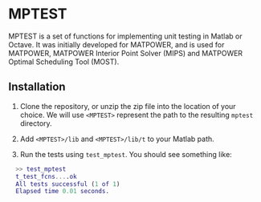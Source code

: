 MPTEST
======

MPTEST is a set of functions for implementing unit testing in Matlab or Octave. It was initially developed for MATPOWER, and is used for MATPOWER, MATPOWER Interior Point Solver (MIPS) and MATPOWER Optimal Scheduling Tool (MOST).

Installation
------------

1.  Clone the repository, or unzip the zip file into the location
    of your choice. We will use ``<MPTEST>`` represent the path to the
    resulting ``mptest`` directory.

2.  Add ``<MPTEST>/lib`` and ``<MPTEST>/lib/t`` to your Matlab path.

3.  Run the tests using ``test_mptest``. You should see something like:
```matlab
  >> test_mptest
  t_test_fcns....ok
  All tests successful (1 of 1)
  Elapsed time 0.01 seconds.
```
